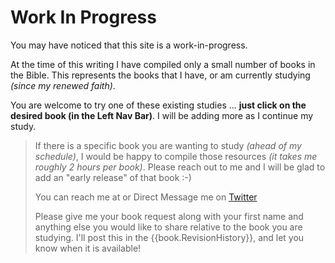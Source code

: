 # Work In Progress

<script type="text/javascript" src="utils.js"></script>

You may have noticed that this site is a work-in-progress.

At the time of this writing I have compiled only a small number of
books in the Bible.  This represents the books that I have, or am
currently studying _(since my renewed faith)_.

You are welcome to try one of these existing studies ... **just click
on the desired book (in the Left Nav Bar)**.  I will be adding more as
I continue my study.

> If there is a specific book you are wanting to study _(ahead of my
> schedule)_, I would be happy to compile those resources _(it takes
> me roughly 2 hours per book)_.  Please reach out to me and I will be
> glad to add an "early release" of that book :-)
>
> You can reach me at
> <span id="inquire"></span>
> or Direct Message me on [Twitter](https://twitter.com/kevinast)
> 
> Please give me your book request along with your first name and
> anything else you would like to share relative to the book you are
> studying.  I'll post this in the {{book.RevisionHistory}}, and let you know
> when it is available!

<script>
  addInquire('Fire%20Within%20Book%20Request');
</script>
